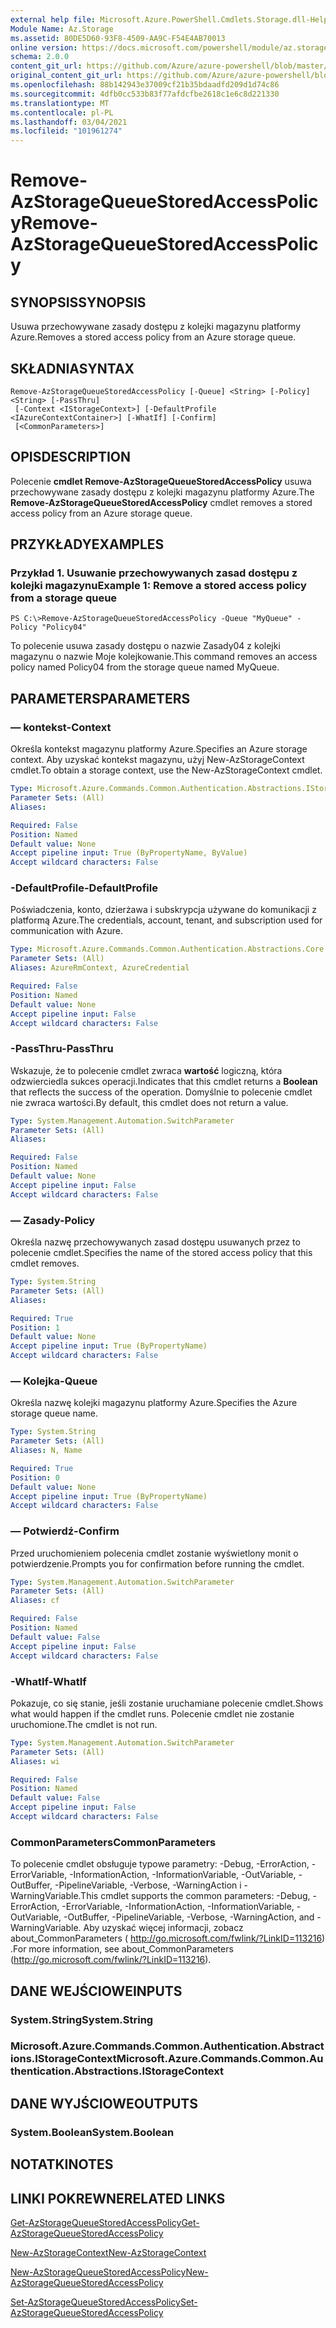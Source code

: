 ```yaml
---
external help file: Microsoft.Azure.PowerShell.Cmdlets.Storage.dll-Help.xml
Module Name: Az.Storage
ms.assetid: 80DE5D60-93F8-4509-AA9C-F54E4AB70013
online version: https://docs.microsoft.com/powershell/module/az.storage/remove-azstoragequeuestoredaccesspolicy
schema: 2.0.0
content_git_url: https://github.com/Azure/azure-powershell/blob/master/src/Storage/Storage.Management/help/Remove-AzStorageQueueStoredAccessPolicy.md
original_content_git_url: https://github.com/Azure/azure-powershell/blob/master/src/Storage/Storage.Management/help/Remove-AzStorageQueueStoredAccessPolicy.md
ms.openlocfilehash: 88b142943e37009cf21b35bdaadfd209d1d74c86
ms.sourcegitcommit: 4dfb0cc533b83f77afdcfbe2618c1e6c8d221330
ms.translationtype: MT
ms.contentlocale: pl-PL
ms.lasthandoff: 03/04/2021
ms.locfileid: "101961274"
---
```

# <span data-ttu-id="38cb3-101">Remove-AzStorageQueueStoredAccessPolicy</span><span class="sxs-lookup"><span data-stu-id="38cb3-101">Remove-AzStorageQueueStoredAccessPolicy</span></span>

## <span data-ttu-id="38cb3-102">SYNOPSIS</span><span class="sxs-lookup"><span data-stu-id="38cb3-102">SYNOPSIS</span></span>
<span data-ttu-id="38cb3-103">Usuwa przechowywane zasady dostępu z kolejki magazynu platformy Azure.</span><span class="sxs-lookup"><span data-stu-id="38cb3-103">Removes a stored access policy from an Azure storage queue.</span></span>

## <span data-ttu-id="38cb3-104">SKŁADNIA</span><span class="sxs-lookup"><span data-stu-id="38cb3-104">SYNTAX</span></span>

```
Remove-AzStorageQueueStoredAccessPolicy [-Queue] <String> [-Policy] <String> [-PassThru]
 [-Context <IStorageContext>] [-DefaultProfile <IAzureContextContainer>] [-WhatIf] [-Confirm]
 [<CommonParameters>]
```

## <span data-ttu-id="38cb3-105">OPIS</span><span class="sxs-lookup"><span data-stu-id="38cb3-105">DESCRIPTION</span></span>
<span data-ttu-id="38cb3-106">Polecenie **cmdlet Remove-AzStorageQueueStoredAccessPolicy** usuwa przechowywane zasady dostępu z kolejki magazynu platformy Azure.</span><span class="sxs-lookup"><span data-stu-id="38cb3-106">The **Remove-AzStorageQueueStoredAccessPolicy** cmdlet removes a stored access policy from an Azure storage queue.</span></span>

## <span data-ttu-id="38cb3-107">PRZYKŁADY</span><span class="sxs-lookup"><span data-stu-id="38cb3-107">EXAMPLES</span></span>

### <span data-ttu-id="38cb3-108">Przykład 1. Usuwanie przechowywanych zasad dostępu z kolejki magazynu</span><span class="sxs-lookup"><span data-stu-id="38cb3-108">Example 1: Remove a stored access policy from a storage queue</span></span>
```
PS C:\>Remove-AzStorageQueueStoredAccessPolicy -Queue "MyQueue" -Policy "Policy04"
```

<span data-ttu-id="38cb3-109">To polecenie usuwa zasady dostępu o nazwie Zasady04 z kolejki magazynu o nazwie Moje kolejkowanie.</span><span class="sxs-lookup"><span data-stu-id="38cb3-109">This command removes an access policy named Policy04 from the storage queue named MyQueue.</span></span>

## <span data-ttu-id="38cb3-110">PARAMETERS</span><span class="sxs-lookup"><span data-stu-id="38cb3-110">PARAMETERS</span></span>

### <span data-ttu-id="38cb3-111">— kontekst</span><span class="sxs-lookup"><span data-stu-id="38cb3-111">-Context</span></span>
<span data-ttu-id="38cb3-112">Określa kontekst magazynu platformy Azure.</span><span class="sxs-lookup"><span data-stu-id="38cb3-112">Specifies an Azure storage context.</span></span>
<span data-ttu-id="38cb3-113">Aby uzyskać kontekst magazynu, użyj New-AzStorageContext cmdlet.</span><span class="sxs-lookup"><span data-stu-id="38cb3-113">To obtain a storage context, use the New-AzStorageContext cmdlet.</span></span>

```yaml
Type: Microsoft.Azure.Commands.Common.Authentication.Abstractions.IStorageContext
Parameter Sets: (All)
Aliases:

Required: False
Position: Named
Default value: None
Accept pipeline input: True (ByPropertyName, ByValue)
Accept wildcard characters: False
```

### <span data-ttu-id="38cb3-114">-DefaultProfile</span><span class="sxs-lookup"><span data-stu-id="38cb3-114">-DefaultProfile</span></span>
<span data-ttu-id="38cb3-115">Poświadczenia, konto, dzierżawa i subskrypcja używane do komunikacji z platformą Azure.</span><span class="sxs-lookup"><span data-stu-id="38cb3-115">The credentials, account, tenant, and subscription used for communication with Azure.</span></span>

```yaml
Type: Microsoft.Azure.Commands.Common.Authentication.Abstractions.Core.IAzureContextContainer
Parameter Sets: (All)
Aliases: AzureRmContext, AzureCredential

Required: False
Position: Named
Default value: None
Accept pipeline input: False
Accept wildcard characters: False
```

### <span data-ttu-id="38cb3-116">-PassThru</span><span class="sxs-lookup"><span data-stu-id="38cb3-116">-PassThru</span></span>
<span data-ttu-id="38cb3-117">Wskazuje, że to polecenie cmdlet zwraca **wartość** logiczną, która odzwierciedla sukces operacji.</span><span class="sxs-lookup"><span data-stu-id="38cb3-117">Indicates that this cmdlet returns a **Boolean** that reflects the success of the operation.</span></span>
<span data-ttu-id="38cb3-118">Domyślnie to polecenie cmdlet nie zwraca wartości.</span><span class="sxs-lookup"><span data-stu-id="38cb3-118">By default, this cmdlet does not return a value.</span></span>

```yaml
Type: System.Management.Automation.SwitchParameter
Parameter Sets: (All)
Aliases:

Required: False
Position: Named
Default value: None
Accept pipeline input: False
Accept wildcard characters: False
```

### <span data-ttu-id="38cb3-119">— Zasady</span><span class="sxs-lookup"><span data-stu-id="38cb3-119">-Policy</span></span>
<span data-ttu-id="38cb3-120">Określa nazwę przechowywanych zasad dostępu usuwanych przez to polecenie cmdlet.</span><span class="sxs-lookup"><span data-stu-id="38cb3-120">Specifies the name of the stored access policy that this cmdlet removes.</span></span>

```yaml
Type: System.String
Parameter Sets: (All)
Aliases:

Required: True
Position: 1
Default value: None
Accept pipeline input: True (ByPropertyName)
Accept wildcard characters: False
```

### <span data-ttu-id="38cb3-121">— Kolejka</span><span class="sxs-lookup"><span data-stu-id="38cb3-121">-Queue</span></span>
<span data-ttu-id="38cb3-122">Określa nazwę kolejki magazynu platformy Azure.</span><span class="sxs-lookup"><span data-stu-id="38cb3-122">Specifies the Azure storage queue name.</span></span>

```yaml
Type: System.String
Parameter Sets: (All)
Aliases: N, Name

Required: True
Position: 0
Default value: None
Accept pipeline input: True (ByPropertyName)
Accept wildcard characters: False
```

### <span data-ttu-id="38cb3-123">— Potwierdź</span><span class="sxs-lookup"><span data-stu-id="38cb3-123">-Confirm</span></span>
<span data-ttu-id="38cb3-124">Przed uruchomieniem polecenia cmdlet zostanie wyświetlony monit o potwierdzenie.</span><span class="sxs-lookup"><span data-stu-id="38cb3-124">Prompts you for confirmation before running the cmdlet.</span></span>

```yaml
Type: System.Management.Automation.SwitchParameter
Parameter Sets: (All)
Aliases: cf

Required: False
Position: Named
Default value: False
Accept pipeline input: False
Accept wildcard characters: False
```

### <span data-ttu-id="38cb3-125">-WhatIf</span><span class="sxs-lookup"><span data-stu-id="38cb3-125">-WhatIf</span></span>
<span data-ttu-id="38cb3-126">Pokazuje, co się stanie, jeśli zostanie uruchamiane polecenie cmdlet.</span><span class="sxs-lookup"><span data-stu-id="38cb3-126">Shows what would happen if the cmdlet runs.</span></span>
<span data-ttu-id="38cb3-127">Polecenie cmdlet nie zostanie uruchomione.</span><span class="sxs-lookup"><span data-stu-id="38cb3-127">The cmdlet is not run.</span></span>

```yaml
Type: System.Management.Automation.SwitchParameter
Parameter Sets: (All)
Aliases: wi

Required: False
Position: Named
Default value: False
Accept pipeline input: False
Accept wildcard characters: False
```

### <span data-ttu-id="38cb3-128">CommonParameters</span><span class="sxs-lookup"><span data-stu-id="38cb3-128">CommonParameters</span></span>
<span data-ttu-id="38cb3-129">To polecenie cmdlet obsługuje typowe parametry: -Debug, -ErrorAction, -ErrorVariable, -InformationAction, -InformationVariable, -OutVariable, -OutBuffer, -PipelineVariable, -Verbose, -WarningAction i -WarningVariable.</span><span class="sxs-lookup"><span data-stu-id="38cb3-129">This cmdlet supports the common parameters: -Debug, -ErrorAction, -ErrorVariable, -InformationAction, -InformationVariable, -OutVariable, -OutBuffer, -PipelineVariable, -Verbose, -WarningAction, and -WarningVariable.</span></span> <span data-ttu-id="38cb3-130">Aby uzyskać więcej informacji, zobacz about_CommonParameters ( http://go.microsoft.com/fwlink/?LinkID=113216) .</span><span class="sxs-lookup"><span data-stu-id="38cb3-130">For more information, see about_CommonParameters (http://go.microsoft.com/fwlink/?LinkID=113216).</span></span>

## <span data-ttu-id="38cb3-131">DANE WEJŚCIOWE</span><span class="sxs-lookup"><span data-stu-id="38cb3-131">INPUTS</span></span>

### <span data-ttu-id="38cb3-132">System.String</span><span class="sxs-lookup"><span data-stu-id="38cb3-132">System.String</span></span>

### <span data-ttu-id="38cb3-133">Microsoft.Azure.Commands.Common.Authentication.Abstractions.IStorageContext</span><span class="sxs-lookup"><span data-stu-id="38cb3-133">Microsoft.Azure.Commands.Common.Authentication.Abstractions.IStorageContext</span></span>

## <span data-ttu-id="38cb3-134">DANE WYJŚCIOWE</span><span class="sxs-lookup"><span data-stu-id="38cb3-134">OUTPUTS</span></span>

### <span data-ttu-id="38cb3-135">System.Boolean</span><span class="sxs-lookup"><span data-stu-id="38cb3-135">System.Boolean</span></span>

## <span data-ttu-id="38cb3-136">NOTATKI</span><span class="sxs-lookup"><span data-stu-id="38cb3-136">NOTES</span></span>

## <span data-ttu-id="38cb3-137">LINKI POKREWNE</span><span class="sxs-lookup"><span data-stu-id="38cb3-137">RELATED LINKS</span></span>

[<span data-ttu-id="38cb3-138">Get-AzStorageQueueStoredAccessPolicy</span><span class="sxs-lookup"><span data-stu-id="38cb3-138">Get-AzStorageQueueStoredAccessPolicy</span></span>](./Get-AzStorageQueueStoredAccessPolicy.md)

[<span data-ttu-id="38cb3-139">New-AzStorageContext</span><span class="sxs-lookup"><span data-stu-id="38cb3-139">New-AzStorageContext</span></span>](./New-AzStorageContext.md)

[<span data-ttu-id="38cb3-140">New-AzStorageQueueStoredAccessPolicy</span><span class="sxs-lookup"><span data-stu-id="38cb3-140">New-AzStorageQueueStoredAccessPolicy</span></span>](./New-AzStorageQueueStoredAccessPolicy.md)

[<span data-ttu-id="38cb3-141">Set-AzStorageQueueStoredAccessPolicy</span><span class="sxs-lookup"><span data-stu-id="38cb3-141">Set-AzStorageQueueStoredAccessPolicy</span></span>](./Set-AzStorageQueueStoredAccessPolicy.md)
